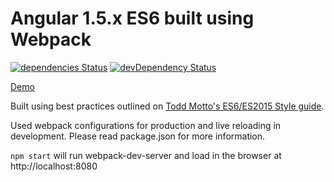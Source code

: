 # Angular 1.5.x ES6 built using Webpack
[![dependencies Status](https://david-dm.org/stepquick/angular-es6/status.svg)](https://david-dm.org/stepquick/angular-es6)
[![devDependency Status](https://david-dm.org/stepquick/angular-es6/dev-status.svg?branch=master)](https://david-dm.org/stepquick/angular-es6#info=devDependencies)

[Demo](http://stepquick.net/angular-es6/)

Built using best practices outlined on [Todd Motto's ES6/ES2015 Style guide](https://github.com/toddmotto/angular-styleguide).

Used webpack configurations for production and live reloading in development. Please read package.json for more information.

``npm start`` will run webpack-dev-server and load in the browser at http://localhost:8080
